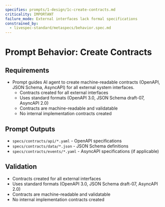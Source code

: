 ```yaml
---
specifies: prompts/1-design/1c-create-contracts.md
criticality: IMPORTANT
failure_mode: External interfaces lack formal specifications
constrained_by:
  - livespec-standard/metaspecs/behavior.spec.md
---
```


# Prompt Behavior: Create Contracts

## Requirements
- Prompt guides AI agent to create machine-readable contracts (OpenAPI, JSON Schema, AsyncAPI) for all external system interfaces.
  - Contracts created for all external interfaces
  - Uses standard formats (OpenAPI 3.0, JSON Schema draft-07, AsyncAPI 2.0)
  - Contracts are machine-readable and validatable
  - No internal implementation contracts created

## Prompt Outputs

- `specs/contracts/api/*.yaml` - OpenAPI specifications
- `specs/contracts/data/*.json` - JSON Schema definitions
- `specs/contracts/events/*.yaml` - AsyncAPI specifications (if applicable)

## Validation

- Contracts created for all external interfaces
- Uses standard formats (OpenAPI 3.0, JSON Schema draft-07, AsyncAPI 2.0)
- Contracts are machine-readable and validatable
- No internal implementation contracts created
